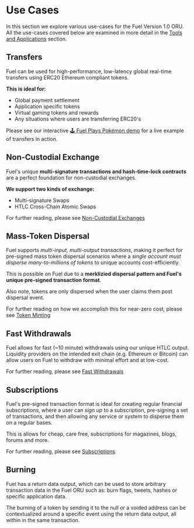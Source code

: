 Use Cases
===

In this section we explore various use-cases for the Fuel Version 1.0 ORU. All the use-cases covered below are examined in more detail in the [Tools and Applications](../Tools%20and%20Applications/Fast%20Withdrawals.html) section.

Transfers
---

Fuel can be used for high-performance, low-latency global real-time transfers using ERC20 Ethereum compliant tokens.

**This is ideal for:**
- Global payment settlement
- Application specific tokens
- Virtual gaming tokens and rewards
- Any situations where users are transferring ERC20's

Please see our interactive [🕹️ Fuel Plays Pokémon demo](https://fuelplayspokemon.com) for a live example of transfers in action.

Non-Custodial Exchange
---

Fuel's unique **multi-signature transactions and hash-time-lock contracts** are a perfect foundation for non-custodial exchanges.

**We support two kinds of exchange:**
- Multi-signature Swaps
- HTLC Cross-Chain Atomic Swaps

For further reading, please see [Non-Custodial Exchanges](../4.%20Tools%20and%20Applications/3.%20Non-Custodial%20Exchanges.md)

Mass-Token Dispersal
---

Fuel supports *multi-input, multi-output transactions*, making it perfect for pre-signed mass token dispersal scenarios where a *single account must disperse many-to-millions of tokens* to unique accounts cost-efficiently.

This is possible on Fuel due to a **merklizied dispersal pattern and Fuel's unique pre-signed transaction format**.

Also note, tokens are only dispersed when the user claims them post dispersal event.

For further reading on how we accomplish this for near-zero cost, please see [Token Minting](../Tools%20and%20Applications/Token%20Minting.html)

Fast Withdrawals
---

Fuel allows for fast (~10 minute) withdrawals using our unique HTLC output. Liquidity providers on the intended exit chain (e.g. Ethereum or Bitcoin) can allow users on Fuel to withdraw with minimal effort and at low-cost.

For further reading, please see [Fast Withdrawals](../Tools%20and%20Applications/Fast%20Withdrawals.html)

Subscriptions
---

Fuel's pre-signed transaction format is ideal for creating regular financial subscriptions, where a user can *sign up* to a subscription, pre-signing a set of transactions, and then allowing any service or system to disperse them on a regular bases.

This is allows for cheap, care free, subscriptions for magazines, blogs, forums and more.

For further reading, please see [Subscriptions](../Tools%20and%20Applications/Subscriptions.html)

Burning
---

Fuel has a return data output, which can be used to store arbitrary transaction data in the Fuel ORU such as: burn flags, tweets, hashes or specific application data.

The burning of a token by sending it to the null or a voided address can be contextualized around a specific event using the return data output, all within in the same transaction.
